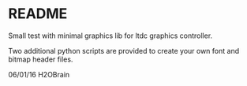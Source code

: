 # README

Small test with minimal graphics lib for ltdc graphics controller.

Two additional python scripts are provided to create your own font and bitmap header files.

06/01/16 H2OBrain
